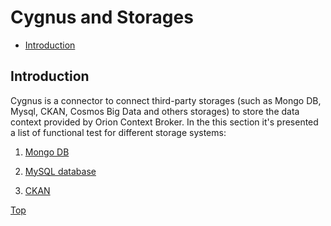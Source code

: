 # Cygnus and Storages #

* [Introduction](#introduction)

## Introduction ##

Cygnus is a connector to connect third-party storages (such as Mongo DB, Mysql, CKAN, Cosmos Big Data and others storages) to store the data context provided by Orion Context Broker.
In the this section it's presented a list of functional test for different storage systems:

1. [Mongo DB](cygnus.mongo)

2. [MySQL database](cygnus.mysql)

3. [CKAN](cygnus.ckan)

[Top](#cygnus-and-storages)